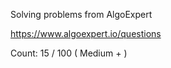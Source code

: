 Solving problems from AlgoExpert

https://www.algoexpert.io/questions


Count: 15 / 100 ( Medium + )